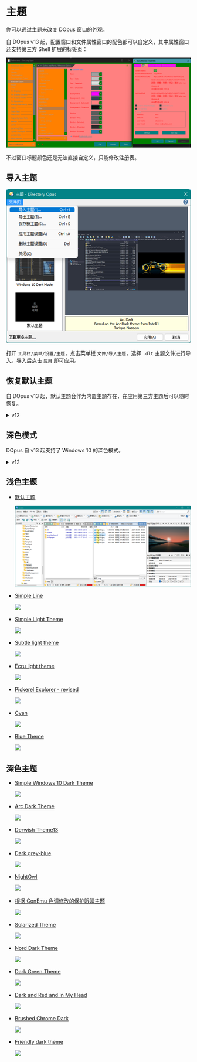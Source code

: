 # 主题
你可以通过主题来改变 DOpus 窗口的外观。

自 DOpus v13 起，配置窗口和文件属性窗口的配色都可以自定义，其中属性窗口还支持第三方 Shell 扩展的标签页：

![](images/README/配置-属性.png)

不过窗口标题颜色还是无法直接自定义，只能修改注册表。

## 导入主题
![](images/主题.png)

打开 `工具栏/菜单/设置/主题`，点击菜单栏 `文件/导入主题`，选择 `.dlt` 主题文件进行导入。导入后点击 `应用` 即可应用。

## 恢复默认主题
自 DOpus v13 起，默认主题会作为内置主题存在，在应用第三方主题后可以随时恢复。

<details><summary>v12</summary>

DOpus 没有直接提供恢复默认主题的功能，你可以采取以下几种方法来恢复：
- 在应用其它主题之前先保存默认主题（菜单栏 `文件/保存新主题`）
- 下载并导入 [默认主题](默认主题%20简体中文%20v12.23.dlt)
- [重置配置相应页中的设置](https://resource.dopus.com/t/plain-default-theme/1169?u=chaoses-ib)

</details>

## 深色模式
DOpus 自 v13 起支持了 Windows 10 的深色模式。

<details><summary>v12</summary>

目前 DOpus [尚未支持](https://resource.dopus.com/t/respect-windows-system-light-dark-mode-switch-theme/36305?u=chaoses-ib) Windows 10 的深色模式。由于无法通过命令切换主题，也无法通过第三方程序实现，只能手动进行切换。

</details>

## 浅色主题
- [默认主题](默认主题%20简体中文%20v12.23.dlt)

  ![](images/默认主题.png)
- [Simple Line](https://resource.dopus.com/t/simple-line-light-style/31652?u=chaoses-ib)

  ![](https://resource.dopus.com/uploads/default/original/3X/a/9/a97eb7fbeeb84184eb1a7d8ca788a0244b2415fb.png)
- [Simple Light Theme](https://resource.dopus.com/t/simple-light-theme/26537?u=chaoses-ib)

  ![](https://resource.dopus.com/uploads/default/original/3X/2/1/21f950bcba04d58150411ed8bd05f696005e327e.png)
- [Subtle light theme](https://resource.dopus.com/t/subtle-light-theme/40189?u=chaoses-ib)

  ![](https://resource.dopus.com/uploads/default/original/3X/2/c/2cfa506ecca871dca89f33c49dd1bfd5613ff50b.jpeg)
- [Ecru light theme](https://resource.dopus.com/t/ecru-light-theme-one-of-very-few-here/40604?u=chaoses-ib)

  ![](https://resource.dopus.com/uploads/default/original/3X/a/f/af6ff701797dd06043f86480b082f051f63c2e13.jpeg)
- [Pickerel Explorer - revised](https://resource.dopus.com/t/pickerel-explorer-revised/40263?u=chaoses-ib)

  ![](https://resource.dopus.com/uploads/default/original/3X/3/2/329502b9519ef6fe7ead4d04a3469b7cdc2951c0.png)
- [Cyan](https://resource.dopus.com/t/cyan-only-color-and-font/29101?u=chaoses-ib)

  ![](https://resource.dopus.com/uploads/default/original/3X/9/3/93cc3ba907cba02633789f9a370176ab3507c628.png)
- [Blue Theme](https://resource.dopus.com/t/blue-theme/40591?u=chaoses-ib)

  ![](https://resource.dopus.com/uploads/default/original/3X/e/6/e6069a3954a35fbeda868df1f44bf2c0f5cf709f.jpeg)

## 深色主题
- [Simple Windows 10 Dark Theme](https://resource.dopus.com/t/simple-windows-10-dark-theme/30055?u=chaoses-ib)

  ![](https://resource.dopus.com/uploads/default/original/3X/c/0/c00f106a549d8bcda2efdc0f4ca35b347762c58f.png)
- [Arc Dark Theme](https://resource.dopus.com/t/arc-dark-theme/35284?u=chaoses-ib)

  ![](https://resource.dopus.com/uploads/default/original/3X/4/e/4e6dda333335609ff1ecc250f705e0ef45767760.png)
- [Derwish Theme13](https://resource.dopus.com/t/derwish-theme13/33161?u=chaoses-ib)

  ![](https://resource.dopus.com/uploads/default/original/3X/7/2/72f22b14c8d45f391adfb64fb3a381f0e1f14ca3.jpeg)
- [Dark grey-blue](https://resource.dopus.com/t/dopus12-3-3-dark-grey-blue/24600?u=chaoses-ib)

  ![](https://resource.dopus.com/uploads/default/original/2X/3/3742e908db4601b49d37ec0ac845800449fb5a1a.jpg)
- [NightOwl](https://resource.dopus.com/t/dopusnightowl-theme-based-on-the-vscode-theme-nightowl/34236?u=chaoses-ib)

  ![](https://resource.dopus.com/uploads/default/original/3X/f/6/f60398d97101c503e8f92808cc24b9ec62751f28.png)
- [根据 ConEmu 色调修改的保护眼睛主题](https://resource.dopus.com/t/conemu/40833?u=chaoses-ib)

  ![](https://resource.dopus.com/uploads/default/original/3X/9/3/93ec4d9e3f4f4bc13a4501f74bd1b89b5289eafc.png)
- [Solarized Theme](https://resource.dopus.com/t/solarized-theme/36479?u=chaoses-ib)

  ![](https://resource.dopus.com/uploads/default/original/3X/0/a/0a0bf755682c3f6f91d258bff6891bf5f8bcc456.png)
- [Nord Dark Theme](https://resource.dopus.com/t/nord-dark-theme/26921?u=chaoses-ib)

  ![](https://resource.dopus.com/uploads/default/original/3X/1/0/10b8f3ec061614564ed56bc4ce13de732b029a73.png)
- [Dark Green Theme](https://resource.dopus.com/t/dark-green-theme/30395?u=chaoses-ib)

  ![](https://resource.dopus.com/uploads/default/original/3X/1/1/11d7bcc3d210f210e2c9f7e67399a1b09caf484d.png)
- [Dark and Red and in My Head](https://resource.dopus.com/t/dark-and-red-and-in-my-head-theme/34520?u=chaoses-ib)

  ![](https://resource.dopus.com/uploads/default/original/3X/9/2/9234a4346a711dc30c4ebd7963fa35ca4550a580.jpeg)
- [Brushed Chrome Dark](https://resource.dopus.com/t/do12-brushed-chrome-dark/24074?u=chaoses-ib)

  ![](https://resource.dopus.com/uploads/default/original/3X/3/3/335a20728d2f06c6d760751fe2a77d2190fe5074.jpg)
- [Friendly dark theme](https://resource.dopus.com/t/friendly-dark-theme/27630?u=chaoses-ib)

  ![](https://resource.dopus.com/uploads/default/original/3X/f/6/f6254042c3943f0e761ec34bed76d9b940395361.png)